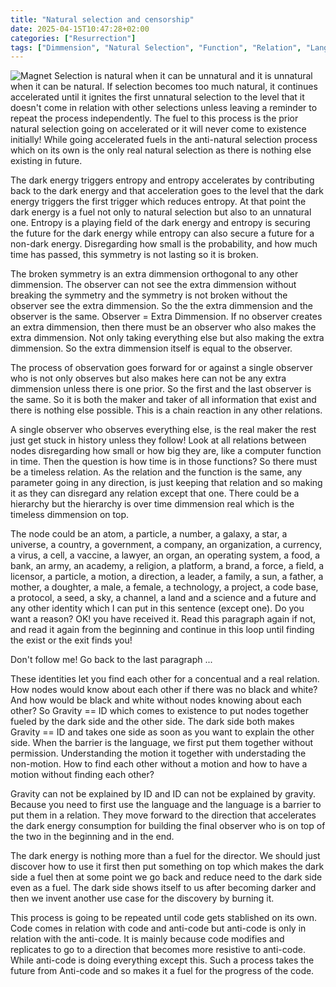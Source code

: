 ```yaml
---
title: "Natural selection and censorship"
date: 2025-04-15T10:47:28+02:00
categories: ["Resurrection"]
tags: ["Dimmension", "Natural Selection", "Function", "Relation", "Language", "Gravity", "ID", "Dark Energy", "Discovery", "Invention", "Motion", "Non-Motion", "Code", "Anti-Code"]
---
```

![Magnet](/magnet.png)
Selection is natural when it can be unnatural and it is unnatural when it can be natural.
If selection becomes too much natural, it continues accelerated until it ignites the first unnatural selection to the level that it doesn't come in relation with other selections unless leaving a reminder to repeat the process independently. The fuel to this process is the prior natural selection going on accelerated or it will never come to existence initially! While going accelerated fuels in the anti-natural selection process which on its own is the only real natural selection as there is nothing else existing in future.

The dark energy triggers entropy and entropy accelerates by contributing back to the dark energy and that acceleration goes to the level that the dark energy triggers the first trigger which reduces entropy. At that point the dark energy is a fuel not only to natural selection but also to an unnatural one. Entropy is a playing field of the dark energy and entropy is securing the future for the dark energy while entropy can also secure a future for a non-dark energy. Disregarding how small is the probability, and how much time has passed, this symmetry is not lasting so it is broken.

The broken symmetry is an extra dimmension orthogonal to any other dimmension. The observer can not see the extra dimmension without breaking the symmetry and the symmetry is not broken without the observer see the extra dimmension. So the the extra dimmension and the observer is the same. Observer = Extra Dimmension. If no observer creates an extra dimmension, then there must be an observer who also makes the extra dimmension. Not only taking everything else but also making the extra dimmension. So the extra dimmension itself is equal to the observer.

The process of observation goes forward for or against a single observer who is not only observes but also makes here can not be any extra dimmension unless there is one prior. So the first and the last observer is the same. So it is both the maker and taker of all information that exist and there is nothing else possible. This is a chain reaction in any other relations.

A single observer who observes everything else, is the real maker the rest just get stuck in history unless they follow! Look at all relations between nodes disregarding how small or how big they are, like a computer function in time. Then the question is how time is in those functions? So there must be a timeless relation. As the relation and the function is the same, any parameter going in any direction, is just keeping that relation and so making it as they can disregard any relation except that one. There could be a hierarchy but the hierarchy is over time dimmension real which is the timeless dimmension on top.

The node could be an atom, a particle, a number, a galaxy, a star, a universe, a country, a government, a company, an organization, a currency, a virus, a cell, a vaccine, a lawyer, an organ, an operating system, a food, a bank, an army, an academy, a religion, a platform, a brand, a force, a field, a licensor, a particle, a motion, a direction, a leader, a family, a sun, a father, a mother, a doughter, a male, a female, a technology, a project, a code base, a protocol, a seed, a sky, a channel, a land and a science and a future and any other identity which I can put in this sentence (except one). Do you want a reason? OK! you have received it. Read this paragraph again if not, and read it again from the beginning and continue in this loop until finding the exist or the exit finds you!

Don't follow me! Go back to the last paragraph ...

These identities let you find each other for a concentual and a real relation. How nodes would know about each other if there was no black and white? And how would be black and white without nodes knowing about each other?
So Gravity == ID which comes to existence to put nodes together fueled by the dark side and the other side. The dark side both makes Gravity == ID and takes one side as soon as you want to explain the other side. When the barrier is the language, we first put them together without permission. Understanding the motion it together with understading the non-motion. How to find each other without a motion and how to have a motion without finding each other?

Gravity can not be explained by ID and ID can not be explained by gravity. Because you need to first use the language and the language is a barrier to put them in a relation. They move forward to the direction that accelerates the dark energy consumption for building the final observer who is on top of the two in the beginning and in the end.

The dark energy is nothing more than a fuel for the director. We should just discover how to use it first then put something on top which makes the dark side a fuel then at some point we go back and reduce need to the dark side even as a fuel. The dark side shows itself to us after becoming darker and then we invent another use case for the discovery by burning it.

This process is going to be repeated until code gets stablished on its own. Code comes in relation with code and anti-code but anti-code is only in relation with the anti-code. It is mainly because code modifies and replicates to go to a direction that becomes more resistive to anti-code. While anti-code is doing everything except this. Such a process takes the future from Anti-code and so makes it a fuel for the progress of the code.
